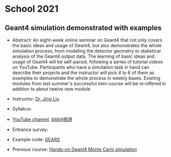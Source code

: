 # School 2021

## Geant4 simulation demonstrated with examples

- Abstract:
An eight-week online seminar on Geant4 that not only covers the basic ideas and usage of Geant4, but also demonstrates the whole simulation process, from modeling the detector geometry to statistical analysis of the Geant4 output data. The learning of basic ideas and usage of Geant4 will be self-paced, following a series of tutorial videos on YouTube. Participants who have a simulation task in hand can describe their projects and the instructor will pick 4 to 6 of them as examples to demonstrate the whole process in weekly bases. Existing modules from last summer's successful mini-course will be re-offered in addition to about twelve new module


- Instructor: [Dr. Jing Liu](https://www.usd.edu/faculty-and-staff/Jing-Liu)
- Syllabus:
- [YouTube channel](https://www.youtube.com/channel/UCQd4wp1ehUPXVHLjqYAMR3g), [bilibili频道](https://space.bilibili.com/610308328/channel/detail?cid=133301)
- Entrance survey:
- Example code: [GEARS](http://physino.xyz/gears)
- Previous course: [Hands-on Geant4 Monte Carlo simulation](http://pire.gemadarc.org/education/school21/#geant4)

